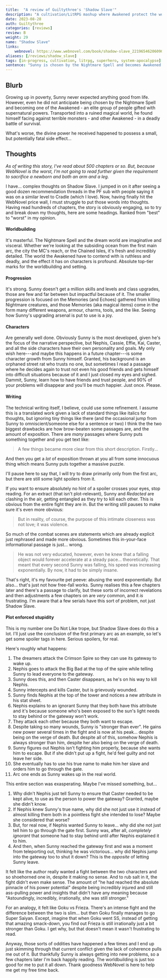 ```yaml
---
title:  "A review of Guiltythree's 'Shadow Slave'"
description: "A cultivation/LitRPG mashup where Awakened protect the world from Nightmare creatures in the dream realm."
date: 2023-08-28
auth: Guiltythree
categories: [reviews]
review: B
weight: 29
name: "Shadow Slave"
links:
    webnovel: https://www.webnovel.com/book/shadow-slave_22196546206090805
aliases: [/reviews/shadow_slave]
tags: [in-progress, cultivation, litrpg, superhero, system-apocalypse]
sentence: "Sunny is chosen by the Nightmare Spell and becomes Awakened.."
---
```




## Blurb

Growing up in poverty, Sunny never expected anything good from life. However, even he did not anticipate being chosen by the Nightmare Spell and becoming one of the Awakened - an elite group of people gifted with supernatural powers. Transported into a ruined magical world, he found himself facing against terrible monsters - and other Awakened - in a deadly battle of survival.

What's worse, the divine power he received happened to possess a small, but potentially fatal side effect... 

## Thoughts

*As of writing this story, I've read about 500 chapters or so. But, because WebNovel is the worst, I'm not going to read further given the requirement to sacrifice a newborn and both an arm and a leg.*

I have... complex thoughts on Shadow Slave. I jumped in on it after seeing a good dozen recommendation threads in the PF sub with people saying it was on a similar level to Cradle (which I love). Now, having finally hit the WebNovel price wall, I must struggle to put those words into thoughts. Having read hundreds of chapters, the story is obviously engaging, so to try and break down my thoughts, here are some headings. Ranked from "best" to "worst" in my opinion.

#### Worldbuilding

It's masterful. The Nightmare Spell and the dream world are imaginative and visceral. Whether we're looking at the subsiding ocean from the first main arc, the city the MC's reach, or the Chained Isles, it's fresh and incredibly detailed. The world the Awakened have to contend with is ruthless and deadly, and the effect it has on characters is profound. Absolute top-tier marks for the worldbuilding and setting.

#### Progression

It's strong. Sunny doesn't get a million skills and levels and class upgrades, those are few and far between but impactful because of it. The smaller progression is focused on the Memories (and Echoes) gathered from killing Nightmare creatures, and those Memories (aka magical items) come in the form many different weapons, armour, charms, tools, and the like. Seeing how Sunny's upgrading arsenal is put to use is a joy.

#### Characters

Are generally well done. Obviously Sunny is the most developed, given he's the focus of the narrative perspective, but Nephis, Cassie, Effie, Kai, Caster, and all the side characters have their own personality and goals. My only wish here---and maybe this happens in a future chapter---is some character growth from Sunny himself. Granted, his background is an orphaned street rat who trusts no one, but sometimes I read a passage where he decides again to trust not even his good friends and gets himself into difficult situations because of it and I just closed my eyes and sighed. Dammit, Sunny, learn how to have friends and trust people, and 90% of your problems will disappear and you'll be much happier. Just once. Please.

#### Writing

The technical writing itself, I believe, could use some refinement. I assume this is a translated work given a lack of standard things like italics for thoughts, but ignoring tiny things like there (and the occasional jump from Sunny to omniscient/someone else for a sentence or two) I think the the two biggest drawbacks are how brow-beaten some passages are, and the amount of exposition. There are *many* passages where Sunny puts something together and you get text like:

> A few things became more clear from this short description. Firstly...

And then you get a *lot* of exposition thrown at you all from some innocuous thing which means Sunny puts together a massive puzzle. 

I'll pause here to say that, I will try to draw primarily only from the first arc, but there are still some light spoilers from it.

If you want to ensure absolutely no hint of a spoiler crosses your eyes, stop reading. For an extract (that isn't plot-relevant), Sunny and *Redacted* are clashing in the air, getting entangled as they try to kill each other. This is obvious from the entire fight they are in. But the writing still pauses to make sure it's even more obvious:

> But in reality, of course, the purpose of this intimate closeness was not love; it was violence.

So much of the combat scenes are statements which are already explicit just rephrased and made more obvious. Sometimes this in-your-face informational passage is just... wrong.

> He was not very educated, however, even he knew that a falling object would forever accelerate at a steady pace… theoretically. That meant that every second Sunny was falling, his speed was increasing exponentially. By now, it had to be simply insane.

That's right, it's my favourite pet peeve: abusing the word exponentially. But also... that's just not how free-fall works. Sunny realises this a few chapters later and there's a passage to clarify, but these sorts of incorrect revelations and then adjustments a few chapters on are *very* common, and it *is* frustrating. I'm aware that a few serials have this sort of problem, not just Shadow Slave.

#### Plot enforced stupidity

This is my number one Do Not Like trope, but Shadow Slave does do this a lot. I'll just use the conclusion of the first primary arc as an example, so let's get some spoiler tags in here. Serious spoilers, for real.


Here's roughly what happens:

<span class="spoiler" markdown=1>

1. The dreamers attack the Crimson Spire so they can use its gateway to wake up.
2. Nephis goes to attack the Big Bad at the top of the spire while telling Sunny to lead everyone to the gateway.
3. Sunny does this, and then Caster disappears, as he's on his way to kill Nephis.
4. Sunny intercepts and kills Caster, but is grievously wounded.
5. Sunny finds Nephis at the top of the tower and notices a new attribute in his stat sheet.
6. Nephis explains to an ignorant Sunny that they both have this attribute and it's because someone who's been exposed to the sun's light needs to stay behind or the gateway won't work.
7. They attack each other because they both want to escape.
8. Despite taking so many wounds, Sunny is "stronger than ever". He gains new power several times in the fight and is now at his peak... despite being on the verge of death. But despite all of this, somehow Nephis is always stronger than him, despite her also being on the verge of death.
9. Sunny figures out Nephis isn't fighting him properly, because she wants him to escape. But if she didn't put up a fight, he'd feel guilty and not leave her side.
10. She eventually has to use his true name to make him her slave and orders him to go through the gate.
11. Arc one ends as Sunny wakes up in the real world.

</span>

This entire section was exasperating. Maybe I've missed something, but...

<span class="spoiler" markdown=1>

1. Why didn't Nephis just tell Sunny to ensure that Caster needed to be kept alive, to use as the person to power the gateway? Granted, maybe she didn't know.
2. If Nephis knew Sunny's true name, why did she not just use it instead of almost killing them both in a pointless fight she intended to lose? Maybe she considered that worse?
3. But, for real now, if Nephis wanted Sunny to leave... why did she not just tell him to go through the gate first. Sunny was, after all, *completely ignorant* that someone had to stay behind until after Nephis explained it to him.
4. And then, when Sunny reached the gateway first and was a moment from teleporting out, thinking he was victorious... why did Nephis jump into the gateway too to shut it down? This is the *opposite* of letting Sunny leave.

</span>

<span class="spoiler" markdown=1>It felt like the author really wanted a fight between the two characters and so shoehorned one in, despite it making no sense. And to rub salt in it, the fight didn't even make sense. The amount of "he had reached the absolute pinnacle of his power potential" despite being incredibly injured and still ass-pulling power and insights that didn't have any meaning because "Astoundingly, incredibly, irrationally, she was still stronger."</span>

<span class="spoiler" markdown=1>For an analogy, it felt like Goku vs Frieza. There's an intense fight and the difference between the two is slim... but then Goku finally manages to go Super Saiyan. Except, imagine that when Goku went SS, instead of getting that amazing smack-down, you find out Frieza is still irrationally just a bit stronger than Goku. I get why, but that doesn't mean it wasn't frustrating to read.</span>

Anyway, those sorts of oddities have happened a few times and I end up just skimming through that current conflict given the lack of coherence pulls me out of it. But thankfully Sunny is always getting into new problems, so a few chapters later I'm back happily reading. The worldbuilding is just too good for me to put it all down. Thank goodness WebNovel is here to help me get my free time back.